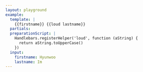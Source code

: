 ```yaml
---
layout: playground
example:
  template: |
    {{firstname}} {{loud lastname}}
  partials:
  preparationScript: |
    Handlebars.registerHelper('loud', function (aString) {
      return aString.toUpperCase()
    })
  input:
    firstname: Hyunwoo
    lastname: Im
---
```

